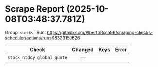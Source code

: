 # Scrape Report (2025-10-08T03:48:37.781Z)

Group: `stocks`  |  Run: https://github.com/AlbertoRoca96/scraping-checks-scheduler/actions/runs/18333159626

| Check | Changed | Keys | Error |
|---|:---:|:--|:--|
| `stock_ntdoy_global_quote` | — |  |  |
